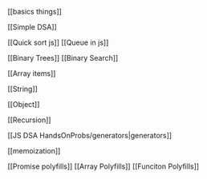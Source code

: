 [[basics things]]


[[Simple DSA]]

[[Quick sort js]]
[[Queue in js]]


[[Binary Trees]]
[[Binary Search]]

[[Array items]]

[[String]]


[[Object]]


[[Recursion]]

[[JS DSA HandsOnProbs/generators|generators]]


[[memoization]]

[[Promise polyfills]]
[[Array Polyfills]]
[[Funciton Polyfills]]
